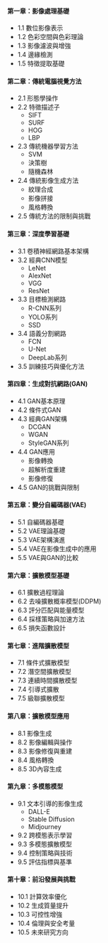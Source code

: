 
#### 第一章：影像處理基礎
- 1.1 數位影像表示
- 1.2 色彩空間與色彩理論
- 1.3 影像濾波與增強
- 1.4 邊緣檢測
- 1.5 特徵提取基礎

#### 第二章：傳統電腦視覺方法
- 2.1 形態學操作
- 2.2 特徵描述子
  - SIFT
  - SURF
  - HOG
  - LBP
- 2.3 傳統機器學習方法
  - SVM
  - 決策樹
  - 隨機森林
- 2.4 傳統影像生成方法
  - 紋理合成
  - 影像拼接
  - 風格轉換
- 2.5 傳統方法的限制與挑戰

#### 第三章：深度學習基礎
- 3.1 卷積神經網路基本架構
- 3.2 經典CNN模型
  - LeNet
  - AlexNet
  - VGG
  - ResNet
- 3.3 目標檢測網路
  - R-CNN系列
  - YOLO系列
  - SSD
- 3.4 語義分割網路
  - FCN
  - U-Net
  - DeepLab系列
- 3.5 訓練技巧與優化方法

#### 第四章：生成對抗網路(GAN)
- 4.1 GAN基本原理
- 4.2 條件式GAN
- 4.3 經典GAN架構
  - DCGAN
  - WGAN
  - StyleGAN系列
- 4.4 GAN應用
  - 影像轉換
  - 超解析度重建
  - 影像修復
- 4.5 GAN的挑戰與限制

#### 第五章：變分自編碼器(VAE)
- 5.1 自編碼器基礎
- 5.2 VAE理論基礎
- 5.3 VAE架構演進
- 5.4 VAE在影像生成中的應用
- 5.5 VAE與GAN的比較

#### 第六章：擴散模型基礎
- 6.1 擴散過程理論
- 6.2 去噪擴散概率模型(DDPM)
- 6.3 評分匹配與能量模型
- 6.4 採樣策略與加速方法
- 6.5 損失函數設計

#### 第七章：進階擴散模型
- 7.1 條件式擴散模型
- 7.2 潛空間擴散模型
- 7.3 連續時間擴散模型
- 7.4 引導式擴散
- 7.5 級聯擴散模型

#### 第八章：擴散模型應用
- 8.1 影像生成
- 8.2 影像編輯與操作
- 8.3 影像修復與重建
- 8.4 風格轉換
- 8.5 3D內容生成

#### 第九章：多模態模型
- 9.1 文本引導的影像生成
  - DALL-E
  - Stable Diffusion
  - Midjourney
- 9.2 跨模態表示學習
- 9.3 多模態擴散模型
- 9.4 控制策略與技術
- 9.5 評估指標與基準

#### 第十章：前沿發展與挑戰
- 10.1 計算效率優化
- 10.2 生成質量提升
- 10.3 可控性增強
- 10.4 倫理與安全考量
- 10.5 未來研究方向

